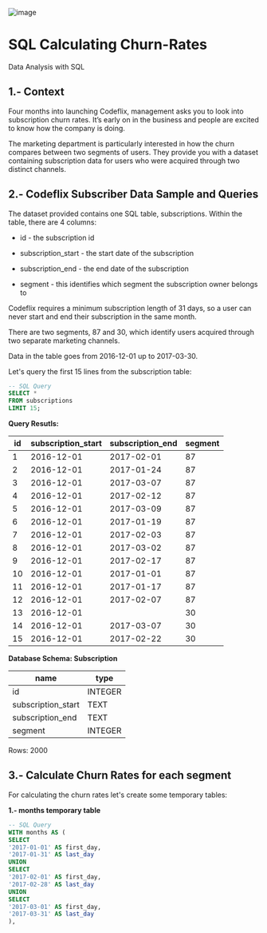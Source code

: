 
![image](https://github.com/jlgarciatucci/SQL-Calculating-Churn-Rates/assets/98712473/8b87143a-e9b7-46b4-add6-385d429989fc)



# SQL Calculating Churn-Rates

Data Analysis with SQL

## 1.- Context

Four months into launching Codeflix, management asks you to look into
subscription churn rates. It’s early on in the business and people are excited to
know how the company is doing.

The marketing department is particularly interested in how the churn compares
between two segments of users. They provide you with a dataset containing
subscription data for users who were acquired through two distinct channels.

## 2.- Codeflix Subscriber Data Sample and Queries

The dataset provided contains one SQL table, subscriptions. Within the table,
there are 4 columns:

* id - the subscription id

* subscription_start - the start date of the subscription

* subscription_end - the end date of the subscription

* segment - this identifies which segment the subscription owner belongs to

Codeflix requires a minimum subscription length of 31 days, so a user can never
start and end their subscription in the same month.

There are two segments, 87 and 30, which identify users acquired through two
separate marketing channels.

Data in the table goes from 2016-12-01 up to 2017-03-30.

Let's query the first 15 lines from the subscription table:

```sql
-- SQL Query
SELECT *
FROM subscriptions
LIMIT 15;
```

**Query Resutls:**

| id | subscription_start | subscription_end | segment |
|----|--------------------|------------------|---------|
| 1  | 2016-12-01         | 2017-02-01       | 87      |
| 2  | 2016-12-01         | 2017-01-24       | 87      |
| 3  | 2016-12-01         | 2017-03-07       | 87      |
| 4  | 2016-12-01         | 2017-02-12       | 87      |
| 5  | 2016-12-01         | 2017-03-09       | 87      |
| 6  | 2016-12-01         | 2017-01-19       | 87      |
| 7  | 2016-12-01         | 2017-02-03       | 87      |
| 8  | 2016-12-01         | 2017-03-02       | 87      |
| 9  | 2016-12-01         | 2017-02-17       | 87      |
| 10 | 2016-12-01         | 2017-01-01       | 87      |
| 11 | 2016-12-01         | 2017-01-17       | 87      |
| 12 | 2016-12-01         | 2017-02-07       | 87      |
| 13 | 2016-12-01         |                  | 30      |
| 14 | 2016-12-01         | 2017-03-07       | 30      |
| 15 | 2016-12-01         | 2017-02-22       | 30      |

**Database Schema: Subscription**

| name                | type    |
|---------------------|---------|
| id                  | INTEGER |
| subscription_start  | TEXT    |
| subscription_end    | TEXT    |
| segment             | INTEGER |

Rows: 2000

## 3.- Calculate Churn Rates for each segment

For calculating the churn rates let's create some temporary tables:

**1.- months temporary table**

```sql
-- SQL Query
WITH months AS (
SELECT
'2017-01-01' AS first_day,
'2017-01-31' AS last_day
UNION
SELECT
'2017-02-01' AS first_day,
'2017-02-28' AS last_day
UNION
SELECT
'2017-03-01' AS first_day,
'2017-03-31' AS last_day
),
```







